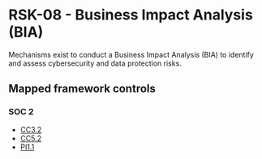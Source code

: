 # RSK-08 - Business Impact Analysis (BIA)
Mechanisms exist to conduct a Business Impact Analysis (BIA) to identify and assess cybersecurity and data protection risks.
## Mapped framework controls
### SOC 2
- [CC3.2](../soc2/cc32.md)
- [CC5.2](../soc2/cc52.md)
- [PI1.1](../soc2/pi11.md)